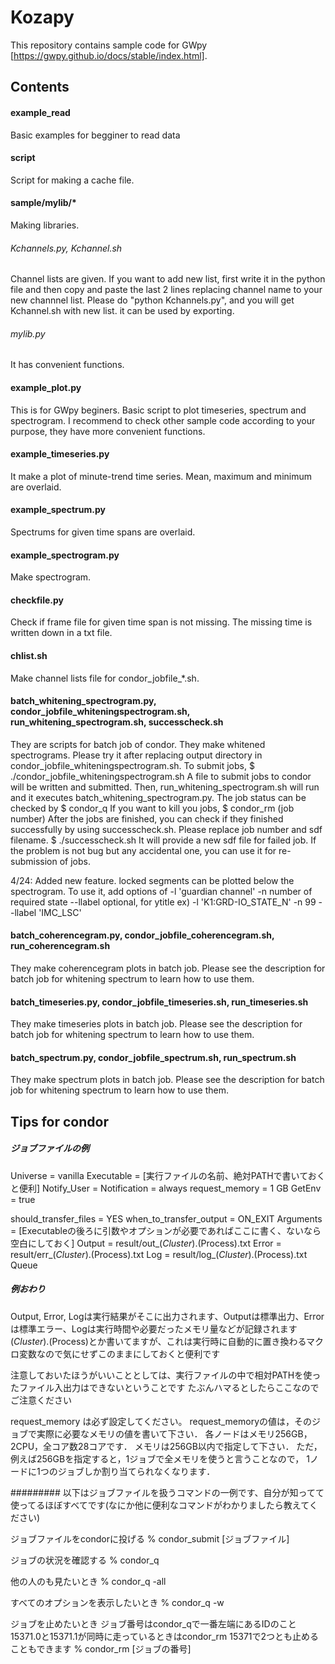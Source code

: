 # Kozapy
This repository contains sample code for GWpy [https://gwpy.github.io/docs/stable/index.html].


## Contents 

#### example_read
Basic examples for begginer to read data 

#### script
Script for making a cache file.

#### sample/mylib/*
Making libraries. 
###### Kchannels.py, Kchannel.sh
Channel lists are given. If you want to add new list, first write it in the python file and then copy and paste the last 2 lines replacing channel name to your new channnel list. Please do "python Kchannels.py", and you will get Kchannel.sh with new list. it can be used by exporting.
###### mylib.py
It has convenient functions. 

#### example_plot.py
  This is for GWpy beginers. Basic script to plot timeseries, spectrum and spectrogram. I recommend to check other sample code according to your purpose, they have more convenient functions.

#### example_timeseries.py
  It make a plot of minute-trend time series. Mean, maximum and minimum are overlaid.

#### example_spectrum.py
  Spectrums for given time spans are overlaid.

#### example_spectrogram.py
  Make spectrogram.

#### checkfile.py
  Check if frame file for given time span is not missing. The missing time is written down in a txt file.

#### chlist.sh
  Make channel lists file for condor_jobfile_*.sh.

#### batch_whitening_spectrogram.py, condor_jobfile_whiteningspectrogram.sh, run_whitening_spectrogram.sh, successcheck.sh
  They are scripts for batch job of condor. 
  They make whitened spectrograms.
  Please try it after replacing output directory 
  in condor_jobfile_whiteningspectrogram.sh. 
  To submit jobs, 
  $ ./condor_jobfile_whiteningspectrogram.sh
  A file to submit jobs to condor will be written and submitted. 
  Then, run_whitening_spectrogram.sh will run and 
  it executes batch_whitening_spectrogram.py. 
  The job status can be checked by 
  $ condor_q
  If you want to kill you jobs, 
  $ condor_rm (job number)
  After the jobs are finished, 
  you can check if they finished successfully by using successcheck.sh. 
  Please replace job number and sdf filename.
  $ ./successcheck.sh
  It will provide a new sdf file for failed job. 
  If the problem is not bug but any accidental one, 
  you can use it for re-submission of jobs.

  4/24: Added new feature. 
  locked segments can be plotted below the spectrogram.
  To use it, add options of 
  -l 'guardian channel' -n number of required state --llabel optional, for ytitle
  ex) -l 'K1:GRD-IO_STATE_N' -n 99 --llabel 'IMC_LSC'

#### batch_coherencegram.py, condor_jobfile_coherencegram.sh, run_coherencegram.sh
  They make coherencegram plots in batch job. 
  Please see the description for batch job for whitening spectrum to learn how to use them. 
  
#### batch_timeseries.py, condor_jobfile_timeseries.sh, run_timeseries.sh
  They make timeseries plots in batch job. 
  Please see the description for batch job for whitening spectrum to learn how to use them. 
  
#### batch_spectrum.py, condor_jobfile_spectrum.sh, run_spectrum.sh
  They make spectrum plots in batch job. 
  Please see the description for batch job for whitening spectrum to learn how to use them. 
  
## Tips for condor

##### ジョブファイルの例
Universe     = vanilla
Executable   = [実行ファイルの名前、絶対PATHで書いておくと便利]
Notify_User  =
Notification = always
request_memory = 1 GB
GetEnv       = true

should_transfer_files = YES
when_to_transfer_output = ON_EXIT
Arguments    = [Executableの後ろに引数やオプションが必要であればここに書く、ないなら空白にしておく]
Output       = result/out_$(Cluster).$(Process).txt
Error        = result/err_$(Cluster).$(Process).txt
Log          = result/log_$(Cluster).$(Process).txt
Queue
##### 例おわり #####

Output, Error, Logは実行結果がそこに出力されます、Outputは標準出力、Errorは標準エラー、Logは実行時間や必要だったメモリ量などが記録されます
$(Cluster).$(Process)とか書いてますが、これは実行時に自動的に置き換わるマクロ変数なので気にせずこのままにしておくと便利です

注意しておいたほうがいいこととしては、実行ファイルの中で相対PATHを使ったファイル入出力はできないということです
たぶんハマるとしたらここなのでご注意ください

request_memory は必ず設定してください。
request_memoryの値は，そのジョブで実際に必要なメモリの値を書いて下さい．
各ノードはメモリ256GB，2CPU，全コア数28コアです．
メモリは256GB以内で指定して下さい．
ただ，例えば256GBを指定すると，1ジョブで全メモリを使うと言うことなので，
1ノードに1つのジョブしか割り当てられなくなります．


#########
以下はジョブファイルを扱うコマンドの一例です、自分が知ってて使ってるほぼすべてです(なにか他に便利なコマンドがわかりましたら教えてください)

ジョブファイルをcondorに投げる
% condor_submit [ジョブファイル]

ジョブの状況を確認する
% condor_q

他の人のも見たいとき
% condor_q -all

すべてのオプションを表示したいとき
% condor_q -w

ジョブを止めたいとき
ジョブ番号はcondor_qで一番左端にあるIDのこと
15371.0と15371.1が同時に走っているときはcondor_rm 15371で2つとも止めることもできます
% condor_rm [ジョブの番号]